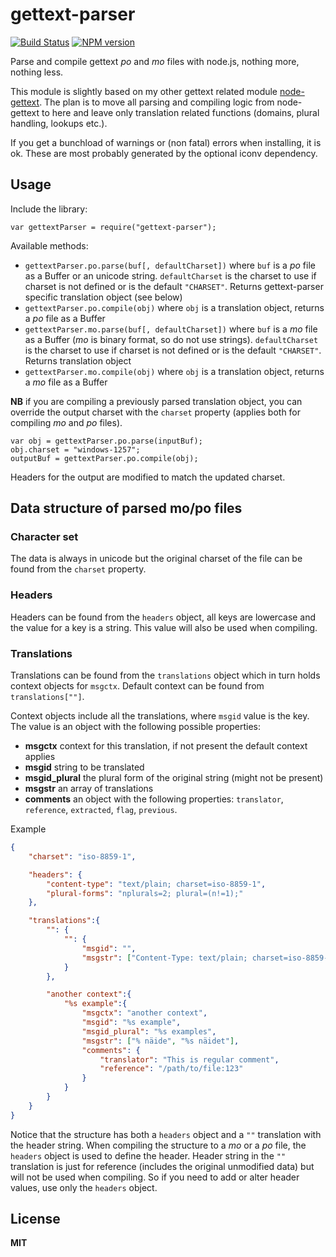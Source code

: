 gettext-parser
==============

[![Build Status](https://secure.travis-ci.org/andris9/gettext-parser.png)](http://travis-ci.org/andris9/gettext-parser)
[![NPM version](https://badge.fury.io/js/gettext-parser.png)](http://badge.fury.io/js/gettext-parser)

Parse and compile gettext *po* and *mo* files with node.js, nothing more, nothing less.

This module is slightly based on my other gettext related module [node-gettext](https://github.com/andris9/node-gettext). The plan is to move all parsing and compiling logic from node-gettext to here and leave only translation related functions (domains, plural handling, lookups etc.). 

If you get a bunchload of warnings or (non fatal) errors when installing, it is ok. These are most probably generated by the optional iconv dependency.

## Usage

Include the library:

    var gettextParser = require("gettext-parser");

Available methods:

  * `gettextParser.po.parse(buf[, defaultCharset])` where `buf` is a *po* file as a Buffer or an unicode string. `defaultCharset` is the charset to use if charset is not defined or is the default `"CHARSET"`. Returns gettext-parser specific translation object (see below)
  * `gettextParser.po.compile(obj)` where `obj` is a translation object, returns a *po* file as a Buffer  
  * `gettextParser.mo.parse(buf[, defaultCharset])` where `buf` is a *mo* file as a Buffer (*mo* is binary format, so do not use strings). `defaultCharset` is the charset to use if charset is not defined or is the default `"CHARSET"`. Returns translation object
  * `gettextParser.mo.compile(obj)` where `obj` is a translation object, returns a *mo* file as a  Buffer

**NB** if you are compiling a previously parsed translation object, you can override the output charset with the `charset` property (applies both for compiling *mo* and *po* files).

    var obj = gettextParser.po.parse(inputBuf);
    obj.charset = "windows-1257";
    outputBuf = gettextParser.po.compile(obj);

Headers for the output are modified to match the updated charset.

## Data structure of parsed mo/po files

### Character set

The data is always in unicode but the original charset of the file can
be found from the `charset` property.

### Headers

Headers can be found from the `headers` object, all keys are lowercase and the value for a key is a string. This value will also be used when compiling.

### Translations

Translations can be found from the `translations` object which in turn holds context objects for `msgctx`. Default context can be found from `translations[""]`.

Context objects include all the translations, where `msgid` value is the key. The value is an object with the following possible properties:

  * **msgctx** context for this translation, if not present the default context applies
  * **msgid** string to be translated
  * **msgid_plural** the plural form of the original string (might not be present)
  * **msgstr** an array of translations
  * **comments** an object with the following properties: `translator`, `reference`, `extracted`, `flag`, `previous`. 

Example

```json
{
	"charset": "iso-8859-1",

    "headers": {
        "content-type": "text/plain; charset=iso-8859-1",
        "plural-forms": "nplurals=2; plural=(n!=1);"
    },

    "translations":{
    	"": {
			"": {
                "msgid": "",
                "msgstr": ["Content-Type: text/plain; charset=iso-8859-1\n..."]
			}
		},

    	"another context":{
			"%s example":{
				"msgctx": "another context",
				"msgid": "%s example",
				"msgid_plural": "%s examples", 
				"msgstr": ["% näide", "%s näidet"],
				"comments": {
					"translator": "This is regular comment",
					"reference": "/path/to/file:123"
				}
			}
		}
    }
}
```

Notice that the structure has both a `headers` object and a `""` translation with the header string. When compiling the structure to a *mo* or a *po* file, the `headers` object is used to define the header. Header string in the `""` translation is just for reference (includes the original unmodified data) but will not be used when compiling. So if you need to add or alter header values, use only the `headers` object.

## License

**MIT**
